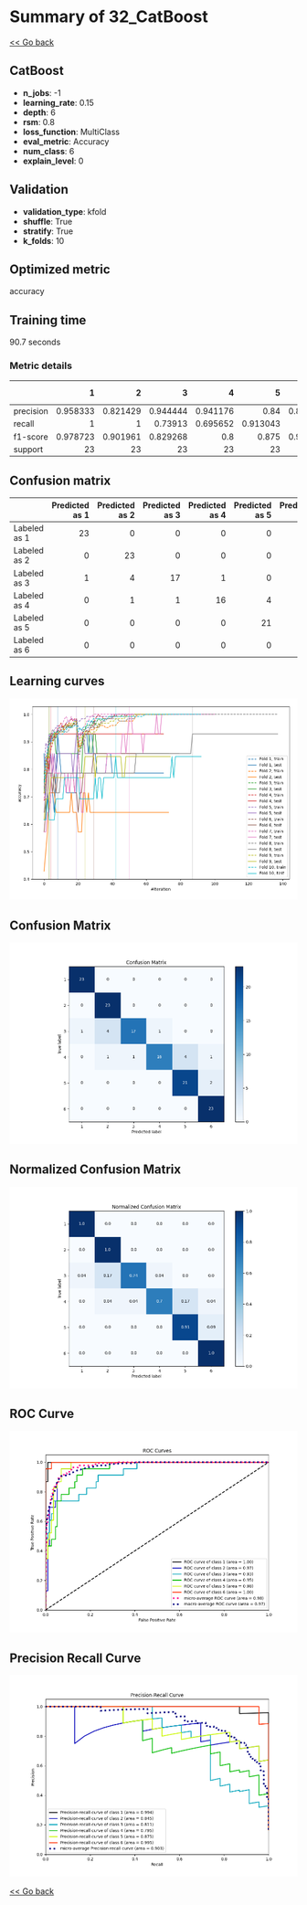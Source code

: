 # Summary of 32_CatBoost

[<< Go back](../README.md)


## CatBoost
- **n_jobs**: -1
- **learning_rate**: 0.15
- **depth**: 6
- **rsm**: 0.8
- **loss_function**: MultiClass
- **eval_metric**: Accuracy
- **num_class**: 6
- **explain_level**: 0

## Validation
 - **validation_type**: kfold
 - **shuffle**: True
 - **stratify**: True
 - **k_folds**: 10

## Optimized metric
accuracy

## Training time

90.7 seconds

### Metric details
|           |         1 |         2 |         3 |         4 |         5 |         6 |   accuracy |   macro avg |   weighted avg |   logloss |
|:----------|----------:|----------:|----------:|----------:|----------:|----------:|-----------:|------------:|---------------:|----------:|
| precision |  0.958333 |  0.821429 |  0.944444 |  0.941176 |  0.84     |  0.884615 |   0.891304 |    0.898333 |       0.898333 |  0.939442 |
| recall    |  1        |  1        |  0.73913  |  0.695652 |  0.913043 |  1        |   0.891304 |    0.891304 |       0.891304 |  0.939442 |
| f1-score  |  0.978723 |  0.901961 |  0.829268 |  0.8      |  0.875    |  0.938776 |   0.891304 |    0.887288 |       0.887288 |  0.939442 |
| support   | 23        | 23        | 23        | 23        | 23        | 23        |   0.891304 |  138        |     138        |  0.939442 |


## Confusion matrix
|              |   Predicted as 1 |   Predicted as 2 |   Predicted as 3 |   Predicted as 4 |   Predicted as 5 |   Predicted as 6 |
|:-------------|-----------------:|-----------------:|-----------------:|-----------------:|-----------------:|-----------------:|
| Labeled as 1 |               23 |                0 |                0 |                0 |                0 |                0 |
| Labeled as 2 |                0 |               23 |                0 |                0 |                0 |                0 |
| Labeled as 3 |                1 |                4 |               17 |                1 |                0 |                0 |
| Labeled as 4 |                0 |                1 |                1 |               16 |                4 |                1 |
| Labeled as 5 |                0 |                0 |                0 |                0 |               21 |                2 |
| Labeled as 6 |                0 |                0 |                0 |                0 |                0 |               23 |

## Learning curves
![Learning curves](learning_curves.png)
## Confusion Matrix

![Confusion Matrix](confusion_matrix.png)


## Normalized Confusion Matrix

![Normalized Confusion Matrix](confusion_matrix_normalized.png)


## ROC Curve

![ROC Curve](roc_curve.png)


## Precision Recall Curve

![Precision Recall Curve](precision_recall_curve.png)



[<< Go back](../README.md)
